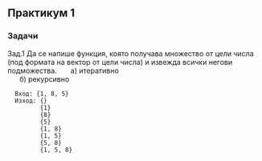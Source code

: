 ## Практикум 1
### Задачи

Зад.1  Да се напише функция, която получава множество от цели числа (под формата на вектор от цели числа) и извежда всички негови подможества.
&nbsp;&nbsp;&nbsp;&nbsp;&nbsp;    а) итеративно  
&nbsp;&nbsp;&nbsp;&nbsp;&nbsp;    б) рекурсивно
      
      
      Вход: {1, 8, 5}
      Изход: {}
             {1}
             {8}
             {5}
             {1, 8}
             {1, 5}
             {5, 8}
             {1, 5, 8}
      
 
      
